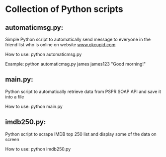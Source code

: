 # Collection of Python scripts
## automaticmsg.py: 
Simple Python script to automatically send message to everyone in the friend list who is online on website www.okcupid.com

How to use:
python automaticmsg.py <username> <password> <message to send>

Example:
python automaticmsg.py james james123 "Good morning!"

## main.py: 
Python script to automatically retrieve data from PSPR SOAP API and save it into a file

How to use:
python main.py

## imdb250.py: 
Python script to scrape IMDB top 250 list and display some of the data on screen

How to use:
python imdb250.py
